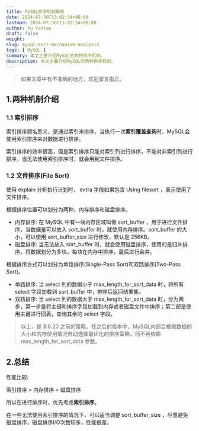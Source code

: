 ```yaml
---
title: MySQL排序机制解析
date: 2024-07-30T13:02:34+08:00
lastmod: 2024-07-30T13:02:34+08:00
author: Yu Yantao
draft: false
weight:
slug: mysql-sort-mechanism-analysis
tags: [ MySQL ]
summary: 本文主要介绍MySQL的两种排序机制。
description: 本文主要介绍MySQL的两种排序机制。
---
```


> 如果文章中有不准确的地方，欢迎留言指正。

## 1.两种机制介绍

### 1.1 索引排序

索引排序顾名思义，是通过索引来排序，当执行一次**索引覆盖查询**时，MySQL会使用索引排序来对数据进行排序。

索引排序的效率很高，但是索引排序只能对索引列进行排序，不能对非索引列进行排序，当无法使用索引排序时，就会用到文件排序。

### 1.2 文件排序(File Sort)

使用 explain 分析执行计划时， extra 字段如果包含 Using filesort ，表示使用了文件排序。

根据排序位置可以划分为两种，内存排序和磁盘排序。

- 内存排序: 在 MySQL 中有一块内存区域叫做 sort_buffer ，用于进行文件排序，当数据量可以放入 sort_buffer
  时，就使用内存排序。sort_buffer 的大小，可以使用 sort_buffer_size 进行修改，默认是 256KB。
- 磁盘排序: 当无法放入 sort_buffer 时，就会使用磁盘排序，使用的是归并排序，将数据划分为多块，每块在内存中排序，最后进行合并。

根据排序方式可以划分为单路排序(Single-Pass Sort)和双路排序(Two-Pass Sort)。

- 单路排序: 当 select 列的数据小于 max_length_for_sort_data 时，将所有 select 字段加载到 sort_buffer 中，排序后返回结果集。
- 双路排序: 当 select 列的数据大于 max_length_for_sort_data 时，分为两步，第一步是将主键和排序字段加载到内存或者磁盘文件中排序；第二部是使用主键进行回表，查询其余的
  select 字段。

> 以上，是 8.0.20 之前的策略。在之后的版本中，MySQL内部会根据数据的大小和内存使用情况自动选择最优化的排序策略，而不再依赖
> max_length_for_sort_data 参数。

## 2.总结

性能比较:

索引排序 > 内存排序 > 磁盘排序

所以在进行排序时，优先考虑**索引排序**。

在一些无法使用索引排序的情况下，可以适当调整 sort_buffer_size ，尽量避免磁盘排序，磁盘排序I/O次数较多，性能很差。